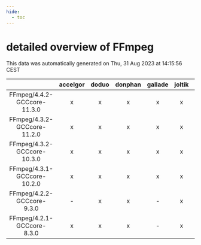 ```yaml
---
hide:
  - toc
---
```


detailed overview of FFmpeg
===========================


This data was automatically generated on Thu, 31 Aug 2023 at 14:15:56 CEST  

| |accelgor|doduo|donphan|gallade|joltik|skitty|swalot|victini|
| :---: | :---: | :---: | :---: | :---: | :---: | :---: | :---: | :---: |
|FFmpeg/4.4.2-GCCcore-11.3.0|x|x|x|x|x|x|x|x|
|FFmpeg/4.3.2-GCCcore-11.2.0|x|x|x|x|x|x|x|x|
|FFmpeg/4.3.2-GCCcore-10.3.0|x|x|x|x|x|x|x|x|
|FFmpeg/4.3.1-GCCcore-10.2.0|x|x|x|x|x|x|x|x|
|FFmpeg/4.2.2-GCCcore-9.3.0|-|x|x|-|x|x|x|x|
|FFmpeg/4.2.1-GCCcore-8.3.0|x|x|x|-|x|x|x|x|
